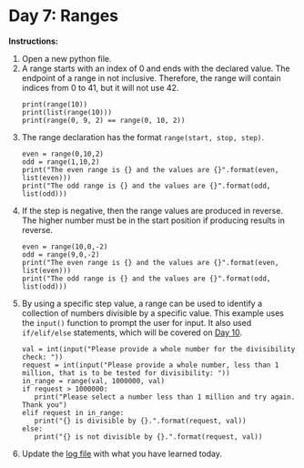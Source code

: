 # Day 7: Ranges
**Instructions:** 
1. Open a new python file.
2. A range starts with an index of 0 and ends with the declared value. The endpoint of a range in not inclusive. Therefore, the range will contain indices from 0 to 41, but it will not use 42.
    ```
    print(range(10))
    print(list(range(10)))
    print(range(0, 9, 2) == range(0, 10, 2))
    ```
3. The range declaration has the format `range(start, stop, step)`.
    ```
    even = range(0,10,2)
    odd = range(1,10,2)
    print("The even range is {} and the values are {}".format(even, list(even)))
    print("The odd range is {} and the values are {}".format(odd, list(odd)))
    ```
4. If the step is negative, then the range values are produced in reverse. The higher number must be in the start position if producing results in reverse.
    ```
    even = range(10,0,-2)
    odd = range(9,0,-2)
    print("The even range is {} and the values are {}".format(even, list(even)))
    print("The odd range is {} and the values are {}".format(odd, list(odd)))
    ```
5. By using a specific step value, a range can be used to identify a collection of numbers divisible by a specific value. This example uses the `input()` function to prompt the user for input. It also used `if/elif/else` statements, which will be covered on [Day 10](../Module1/Day10).
    ```
    val = int(input("Please provide a whole number for the divisibility check: "))
    request = int(input("Please provide a whole number, less than 1 million, that is to be tested for divisibility: "))
    in_range = range(val, 1000000, val)
    if request > 1000000:
       print("Please select a number less than 1 million and try again. Thank you")
    elif request in in_range:
       print("{} is divisible by {}.".format(request, val))
    else:
       print("{} is not divisible by {}.".format(request, val))
    ```
6. Update the [log file](../../log.md) with what you have learned today.
